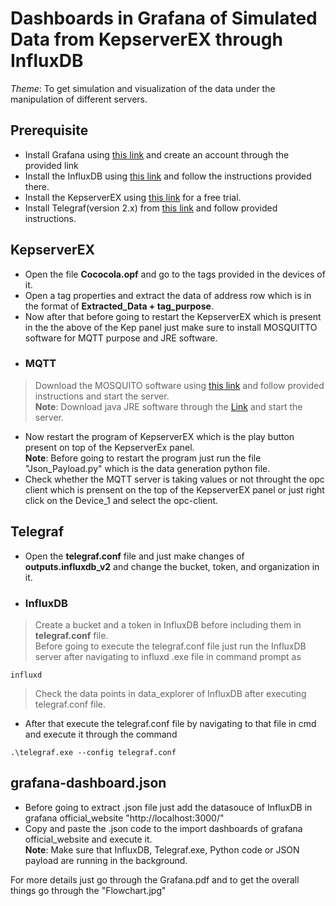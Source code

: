 # Dashboards in Grafana of Simulated Data from KepserverEX through InfluxDB  
*Theme*: To get simulation and visualization of the data under the manipulation of different servers.  


## Prerequisite  
* Install Grafana using [this link](https://grafana.com/grafana/download?platform=windows) and create an account through the provided link  
* Install the InfluxDB using [this link](https://www.influxdata.com/downloads/) and follow the instructions provided there.  
* Install the KepserverEX using [this link](https://my.kepware.com/s/login/SelfRegister) for a free trial.  
* Install Telegraf(version 2.x) from [this link](https://www.influxdata.com/downloads/) and follow provided instructions.

## KepserverEX  
* Open the file **Cococola.opf** and go to the tags provided in the devices of it.  
* Open a tag properties and extract the data of address row which is in the format of **Extracted_Data + tag_purpose**.  
* Now after that before going to restart the KepserverEX which is present in the the above of the Kep panel just make sure to install MOSQUITTO software for MQTT purpose and JRE software.  
* ### MQTT  
> Download the MOSQUITO software using [this link](https://mosquitto.org/download/) and follow provided instructions and start the server.  
> **Note**: Download java JRE software through the [Link](https://www.java.com/en/download/) and start the server.  
* Now restart the program of KepserverEX which is the play button present on top of the KepserverEx panel.  
**Note**: Before going to restart the program just run the file "Json_Payload.py" which is the data generation python file.  
* Check whether the MQTT server is taking values or not throught the opc client which is prensent on the top of the KepserverEX panel or just right click on the Device_1 and select the opc-client.


## Telegraf  
* Open the **telegraf.conf** file and just make changes of **outputs.influxdb_v2** and change the bucket, token, and organization in it.
* ### InfluxDB  
> Create a bucket and a token in InfluxDB before including them in **telegraf.conf** file.   
> Before going to execute the telegraf.conf file just run the InfluxDB server after navigating to influxd .exe file in command prompt as
~~~
influxd
~~~
> Check the data points in data_explorer of InfluxDB after executing telegraf.conf file.  
* After that execute the telegraf.conf file by navigating to that file in cmd and execute it through the command
~~~
.\telegraf.exe --config telegraf.conf
~~~

## grafana-dashboard.json  
* Before going to extract .json file just add the datasouce of InfluxDB in grafana official_website "http://localhost:3000/"  
* Copy and paste the .json code to the import dashboards of grafana official_website and execute it.  
**Note**: Make sure that InfluxDB, Telegraf.exe, Python code or JSON payload are running in the background.


For more details just go through the Grafana.pdf and to get the overall things go through the "Flowchart.jpg"

